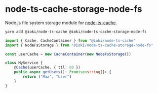 # node-ts-cache-storage-node-fs

Node.js file system storage module for [node-ts-cache](https://www.npmjs.com/package/@ioki/node-ts-cache).

```bash
yarn add @ioki/node-ts-cache @ioki/node-ts-cache-storage-node-fs
```

```ts
import { Cache, CacheContainer } from "@ioki/node-ts-cache"
import { NodeFsStorage } from "@ioki/node-ts-cache-storage-node-fs"

const userCache = new CacheContainer(new NodeFsStorage())

class MyService {
    @Cache(userCache, { ttl: 60 })
    public async getUsers(): Promise<string[]> {
        return ["Max", "User"]
    }
}
```
